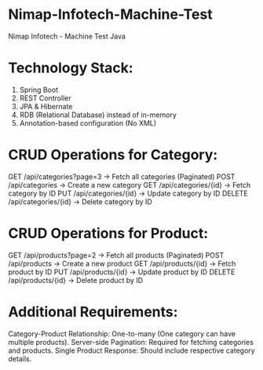 # Nimap-Infotech-Machine-Test
Nimap Infotech - Machine Test Java

# Technology Stack:
1. Spring Boot
2. REST Controller
3. JPA & Hibernate
4. RDB (Relational Database) instead of in-memory
5. Annotation-based configuration (No XML)
   
# CRUD Operations for Category:
GET /api/categories?page=3 → Fetch all categories (Paginated)
POST /api/categories → Create a new category
GET /api/categories/{id} → Fetch category by ID
PUT /api/categories/{id} → Update category by ID
DELETE /api/categories/{id} → Delete category by ID

# CRUD Operations for Product:
GET /api/products?page=2 → Fetch all products (Paginated)
POST /api/products → Create a new product
GET /api/products/{id} → Fetch product by ID
PUT /api/products/{id} → Update product by ID
DELETE /api/products/{id} → Delete product by ID

# Additional Requirements:
Category-Product Relationship: One-to-many (One category can have multiple products).
Server-side Pagination: Required for fetching categories and products.
Single Product Response: Should include respective category details.
